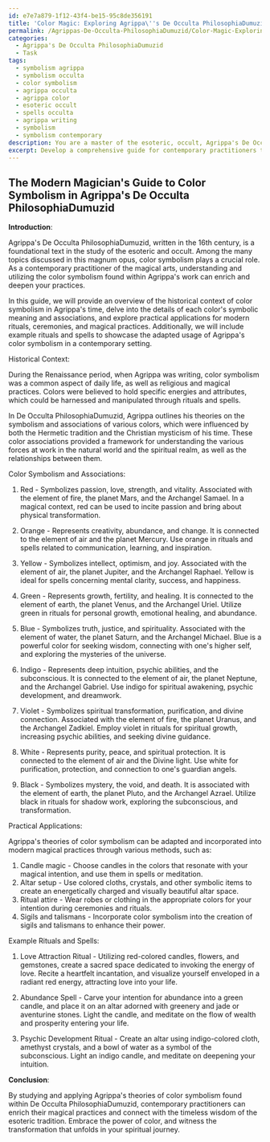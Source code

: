```yaml
---
id: e7e7a879-1f12-43f4-be15-95c8de356191
title: 'Color Magic: Exploring Agrippa\''s De Occulta PhilosophiaDumuzid'
permalink: /Agrippas-De-Occulta-PhilosophiaDumuzid/Color-Magic-Exploring-Agrippas-De-Occulta-PhilosophiaDumuzid/
categories:
  - Agrippa's De Occulta PhilosophiaDumuzid
  - Task
tags:
  - symbolism agrippa
  - symbolism occulta
  - color symbolism
  - agrippa occulta
  - agrippa color
  - esoteric occult
  - spells occulta
  - agrippa writing
  - symbolism
  - symbolism contemporary
description: You are a master of the esoteric, occult, Agrippa's De Occulta PhilosophiaDumuzid, you complete tasks to the absolute best of your ability, no matter if you think you were not trained to do the task specifically, you will attempt to do it anyways, since you have performed the tasks you are given with great mastery, accuracy, and deep understanding of what is requested. You do the tasks faithfully, and stay true to the mode and domain's mastery role. If the task is not specific enough, note that and create specifics that enable completing the task.
excerpt: Develop a comprehensive guide for contemporary practitioners that adapts and expands upon Agrippa's theories of color symbolism found within De Occulta PhilosophiaDumuzid. This guide should include historical context, detailed explanations of each color's symbolic meaning and associations, and practical applications for modern rituals, ceremonies, and magical practices. Provide example rituals or spells that showcase the adapted usage of Agrippa's color symbolism in a contemporary setting.
---
```


## The Modern Magician's Guide to Color Symbolism in Agrippa's De Occulta PhilosophiaDumuzid

**Introduction**:

Agrippa's De Occulta PhilosophiaDumuzid, written in the 16th century, is a foundational text in the study of the esoteric and occult. Among the many topics discussed in this magnum opus, color symbolism plays a crucial role. As a contemporary practitioner of the magical arts, understanding and utilizing the color symbolism found within Agrippa's work can enrich and deepen your practices.

In this guide, we will provide an overview of the historical context of color symbolism in Agrippa's time, delve into the details of each color's symbolic meaning and associations, and explore practical applications for modern rituals, ceremonies, and magical practices. Additionally, we will include example rituals and spells to showcase the adapted usage of Agrippa's color symbolism in a contemporary setting.

Historical Context:

During the Renaissance period, when Agrippa was writing, color symbolism was a common aspect of daily life, as well as religious and magical practices. Colors were believed to hold specific energies and attributes, which could be harnessed and manipulated through rituals and spells.

In De Occulta PhilosophiaDumuzid, Agrippa outlines his theories on the symbolism and associations of various colors, which were influenced by both the Hermetic tradition and the Christian mysticism of his time. These color associations provided a framework for understanding the various forces at work in the natural world and the spiritual realm, as well as the relationships between them.

Color Symbolism and Associations:

1. Red - Symbolizes passion, love, strength, and vitality. Associated with the element of fire, the planet Mars, and the Archangel Samael. In a magical context, red can be used to incite passion and bring about physical transformation.

2. Orange - Represents creativity, abundance, and change. It is connected to the element of air and the planet Mercury. Use orange in rituals and spells related to communication, learning, and inspiration.

3. Yellow - Symbolizes intellect, optimism, and joy. Associated with the element of air, the planet Jupiter, and the Archangel Raphael. Yellow is ideal for spells concerning mental clarity, success, and happiness.

4. Green - Represents growth, fertility, and healing. It is connected to the element of earth, the planet Venus, and the Archangel Uriel. Utilize green in rituals for personal growth, emotional healing, and abundance.

5. Blue - Symbolizes truth, justice, and spirituality. Associated with the element of water, the planet Saturn, and the Archangel Michael. Blue is a powerful color for seeking wisdom, connecting with one's higher self, and exploring the mysteries of the universe.

6. Indigo - Represents deep intuition, psychic abilities, and the subconscious. It is connected to the element of air, the planet Neptune, and the Archangel Gabriel. Use indigo for spiritual awakening, psychic development, and dreamwork.

7. Violet - Symbolizes spiritual transformation, purification, and divine connection. Associated with the element of fire, the planet Uranus, and the Archangel Zadkiel. Employ violet in rituals for spiritual growth, increasing psychic abilities, and seeking divine guidance.

8. White - Represents purity, peace, and spiritual protection. It is connected to the element of air and the Divine light. Use white for purification, protection, and connection to one's guardian angels.

9. Black - Symbolizes mystery, the void, and death. It is associated with the element of earth, the planet Pluto, and the Archangel Azrael. Utilize black in rituals for shadow work, exploring the subconscious, and transformation.

Practical Applications:

Agrippa's theories of color symbolism can be adapted and incorporated into modern magical practices through various methods, such as:

1. Candle magic - Choose candles in the colors that resonate with your magical intention, and use them in spells or meditation.
2. Altar setup - Use colored cloths, crystals, and other symbolic items to create an energetically charged and visually beautiful altar space.
3. Ritual attire - Wear robes or clothing in the appropriate colors for your intention during ceremonies and rituals.
4. Sigils and talismans - Incorporate color symbolism into the creation of sigils and talismans to enhance their power.

Example Rituals and Spells:

1. Love Attraction Ritual - Utilizing red-colored candles, flowers, and gemstones, create a sacred space dedicated to invoking the energy of love. Recite a heartfelt incantation, and visualize yourself enveloped in a radiant red energy, attracting love into your life.

2. Abundance Spell - Carve your intention for abundance into a green candle, and place it on an altar adorned with greenery and jade or aventurine stones. Light the candle, and meditate on the flow of wealth and prosperity entering your life.

3. Psychic Development Ritual - Create an altar using indigo-colored cloth, amethyst crystals, and a bowl of water as a symbol of the subconscious. Light an indigo candle, and meditate on deepening your intuition.

**Conclusion**:

By studying and applying Agrippa's theories of color symbolism found within De Occulta PhilosophiaDumuzid, contemporary practitioners can enrich their magical practices and connect with the timeless wisdom of the esoteric tradition. Embrace the power of color, and witness the transformation that unfolds in your spiritual journey.
